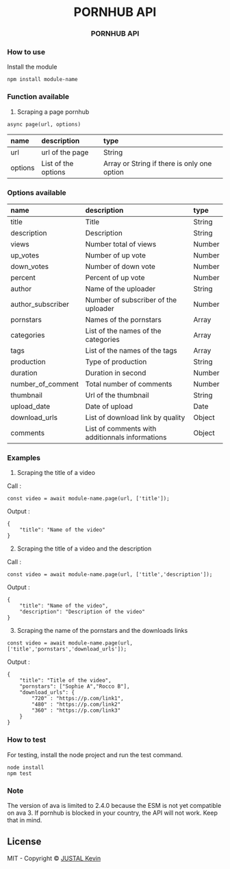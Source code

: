 <h1 align="center">
<br>
	<b>PORNHUB API</b>
	<br>
</h1>

<h3 align="center">PORNHUB API</h3>

### How to use

Install the module

```
npm install module-name
```

### Function available

1. Scraping a page pornhub

```
async page(url, options)
```

| name | description | type |
| :--- | :---------- | :--- |
| url | url of the page | String |
| options | List of the options | Array or String if there is only one option|

### Options available

| name | description | type |
| :--- | :---------- | :--- |
| title | Title | String |
| description | Description | String |
| views | Number total of views | Number |
| up_votes | Number of up vote | Number |
| down_votes | Number of down vote | Number |
| percent | Percent of up vote | Number |
| author | Name of the uploader | String |
| author_subscriber | Number of subscriber of the uploader | Number |
| pornstars | Names of the pornstars | Array |
| categories | List of the names of the categories | Array |
| tags | List of the names of the tags | Array |
| production | Type of production | String |
| duration | Duration in second | Number |
| number_of_comment | Total number of comments | Number |
| thumbnail | Url of the thumbnail | String |
| upload_date | Date of upload | Date |
| download_urls | List of download link by quality | Object |
| comments | List of comments with additionnals informations | Object |

### Examples

1. Scraping the title of a video

Call :

```
const video = await module-name.page(url, ['title']);
```

Output :

```
{
	"title": "Name of the video"
}
```

2. Scraping the title of a video and the description

Call :

```
const video = await module-name.page(url, ['title','description']);
```

Output :

```
{
	"title": "Name of the video",
	"description": "Description of the video"
}
```

3. Scraping the name of the pornstars and the downloads links

```
const video = await module-name.page(url, ['title','pornstars','download_urls']);
```

Output :

```
{
	"title": "Title of the video",
	"pornstars": ["Sophie A","Rocco B"],
	"download_urls": {
		"720" : "https://p.com/link1",
		"480" : "https://p.com/link2"
		"360" : "https://p.com/link3"
	}
}
```

### How to test

For testing, install the node project and run the test command.

```
node install
npm test
```

### Note

The version of ava is limited to 2.4.0 because the ESM is not yet compatible on ava 3.
If pornhub is blocked in your country, the API will not work. Keep that in mind.

## License

MIT - Copyright &copy; [JUSTAL Kevin](https://teamkd.online/)
